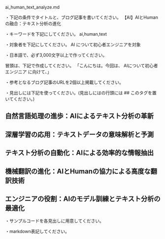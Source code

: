 ai_human_text_analyze.md

・下記の条件でタイトルと、ブログ記事を書いてください。
【AI】AIとHumanの融合：テキスト分析の進化

・キーワードを下記にしてください。
ai,human,text

・対象者を下記にしてください。
  AI について初心者エンジニアを対象


・日本語で、必ず3,000文字以上で作ってください。

冒頭は、下記で作成してください。
「こんにちは。今回は、
AIについて初心者エンジニア
に向けて、」

・参考となるブログ記事のURLを2個以上掲載してください。

・見出しには下記を使ってください。(見出しにはの行頭には ## このタグを置いてください。)
## 自然言語処理の進歩：AIによるテキスト分析の革新
## 深層学習の応用：テキストデータの意味解析と予測
## テキスト分析の自動化：AIによる効率的な情報抽出
## 機械翻訳の進化：AIとHumanの協力による高度な翻訳技術
## エンジニアの役割：AIのモデル訓練とテキスト分析の最適化

・サンプルコードを各見出しに用意してください。

・markdown表記してください。

